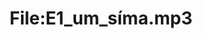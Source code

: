 ---
title: File:E1_um_síma.mp3
recording of: um síma
reading speed: slow
speaker: E
license: CC0
---
